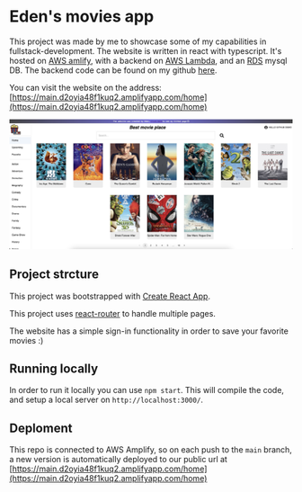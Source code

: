 # Eden's movies app

This project was made by me to showcase some of my capabilities in fullstack-development.
The website is written in react with typescript. It's hosted on [AWS amlify](https://aws.amazon.com/pm/amplify/), with a backend on [AWS Lambda](https://aws.amazon.com/pm/lambda/), and an [RDS](https://aws.amazon.com/pm/rds/) mysql DB.
The backend code can be found on my github [here](https://github.com/edenRorman/eden-movies-aws-lambda).

You can visit the website on the address: [https://main.d2oyia48f1kuq2.amplifyapp.com/home](https://main.d2oyia48f1kuq2.amplifyapp.com/home)

![screenshot of the website](./public/website_screenshot_02_5_2024.jpg)

## Project strcture

This project was bootstrapped with [Create React App](https://github.com/facebook/create-react-app).

This project uses [react-router](https://reactrouter.com/en/main) to handle multiple pages.

The website has a simple sign-in functionality in order to save your favorite movies :)

## Running locally

In order to run it locally you can use `npm start`. This will compile the code, and setup a local server on `http://localhost:3000/`.

## Deploment

This repo is connected to AWS Amplify, so on each push to the `main` branch, a new version is automatically deployed to our public url at [https://main.d2oyia48f1kuq2.amplifyapp.com/home](https://main.d2oyia48f1kuq2.amplifyapp.com/home)
